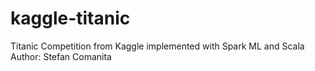 # kaggle-titanic
Titanic Competition from Kaggle implemented with Spark ML and Scala
Author: Stefan Comanita
